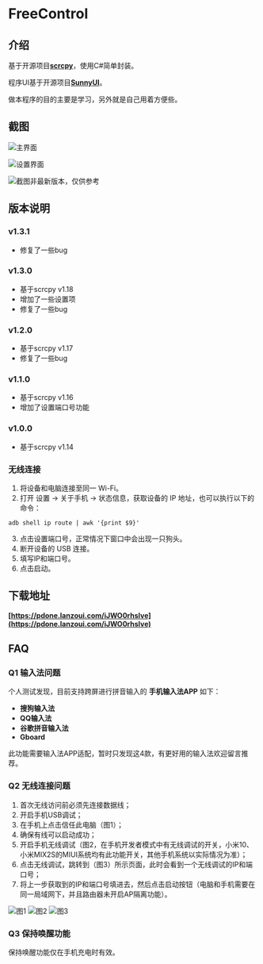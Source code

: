 # FreeControl

## 介绍
基于开源项目[**scrcpy**](https://github.com/Genymobile/scrcpy)，使用C#简单封装。

程序UI基于开源项目[**SunnyUI**](https://gitee.com/yhuse/SunnyUI)。

做本程序的目的主要是学习，另外就是自己用着方便些。

## 截图

![主界面](https://i.loli.net/2021/07/20/CGl36Nd8UvyDFw9.png)

![设置界面](https://i.loli.net/2021/07/20/rynFU1BcXjdsmZR.png)

![截图非最新版本，仅供参考](https://cdn.jsdelivr.net/gh/pdone/static@latest/img/article/free-control/3.gif)

## 版本说明
### v1.3.1
- 修复了一些bug

### v1.3.0
- 基于scrcpy v1.18
- 增加了一些设置项
- 修复了一些bug

### v1.2.0
- 基于scrcpy v1.17
- 修复了一些bug

### v1.1.0
- 基于scrcpy v1.16
- 增加了设置端口号功能

### v1.0.0
- 基于scrcpy v1.14

### 无线连接
1. 将设备和电脑连接至同一 Wi-Fi。
2. 打开 设置 → 关于手机 → 状态信息，获取设备的 IP 地址，也可以执行以下的命令：
```
adb shell ip route | awk '{print $9}'
```
3. 点击设置端口号，正常情况下窗口中会出现一只狗头。
4. 断开设备的 USB 连接。
5. 填写IP和端口号。
6. 点击启动。

## 下载地址
**[https://pdone.lanzoui.com/iJWO0rhslve](https://pdone.lanzoui.com/iJWO0rhslve)**

## FAQ
### Q1 输入法问题
个人测试发现，目前支持跨屏进行拼音输入的 **手机输入法APP** 如下：
- **搜狗输入法**
- **QQ输入法**
- **谷歌拼音输入法**
- **Gboard** 

此功能需要输入法APP适配，暂时只发现这4款，有更好用的输入法欢迎留言推荐。

### Q2 无线连接问题
1. 首次无线访问前必须先连接数据线；
2. 开启手机USB调试；
3. 在手机上点击信任此电脑（图1）；
4. 确保有线可以启动成功；
5. 开启手机无线调试（图2，在手机开发者模式中有无线调试的开关，小米10、小米MIX2S的MIUI系统均有此功能开关，其他手机系统以实际情况为准）；
6. 点击无线调试，跳转到（图3）所示页面，此时会看到一个无线调试的IP和端口号；
7. 将上一步获取到的IP和端口号填进去，然后点击启动按钮（电脑和手机需要在同一局域网下，并且路由器未开启AP隔离功能）。

![图1](https://i.loli.net/2021/07/20/BRXoMihKUdLrZtC.png)
![图2](https://i.loli.net/2021/07/20/I1j3PmcHsYapVKT.png)
![图3](https://i.loli.net/2021/07/20/ZXxGBdfAaF9Djoy.png)

### Q3 保持唤醒功能
保持唤醒功能仅在手机充电时有效。